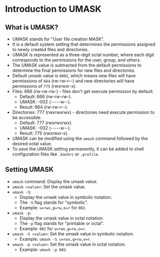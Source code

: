 # Introduction to UMASK

## What is UMASK?

- UMASK stands for "User file creation MASK".
- It is a default system setting that determines the permissions assigned to newly created files and directories.
- UMASK is represented as a three-digit octal number, where each digit corresponds to the permissions for the user, group, and others.
- The UMASK value is subtracted from the default permissions to determine the final permissions for new files and directories.
- Default umask value is `0002`, which means new files will have permissions of `664` (rw-rw-r--) and new directories will have permissions of `775` (rwxrwxr-x).
- Files: 666 (rw-rw-rw-) - files don't get execute permission by default.
  - Default:  666 (rw-rw-rw-).
  - UMASK:   -002 (-----w--).
  - Result:   664 (rw-rw-r--).
- Directories: 777 (rwxrwxrwx) - directories need execute permission to be accessible.
  - Default:  777 (rwxrwxrwx).
  - UMASK:   -002 (-----w--).
  - Result:   775 (rwxrwxr-x).
- UMASK can be modified using the `umask` command followed by the desired octal value.
- To save the UMASK setting permanently, it can be added to shell configuration files like `.bashrc` or `.profile`.

## Setting UMASK

- `umask` command: Display the umask value.
- `umask <value>`: Set the umask value.
- `umask -S`:
  - Display the umask value in symbolic notation.
  - The `-S` flag stands for "symbolic".
  - Example: `u=rwx,g=rw,o=r` for `002`.
- `umask -p`:
  - Display the umask value in octal notation.
  - The `-p` flag stands for "printable or octal".
  - Example: `002` for `u=rwx,g=rw,o=r`.
- `umask -S <value>`: Set the umask value in symbolic notation.
  - Example: `umask -S u=rwx,g=rw,o=r`.
- `umask -p <value>`: Set the umask value in octal notation.
  - Example: `umask -p 002`.
